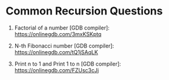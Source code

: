 # Common Recursion Questions

1. Factorial of a number [GDB compiler]: https://onlinegdb.com/3mxKSKptq

2. N-th Fibonacci number [GDB compiler]: https://onlinegdb.com/tQ1jSAqLK

3. Print n to 1 and Print 1 to n [GDB compiler]: https://onlinegdb.com/FZUsc3cJj